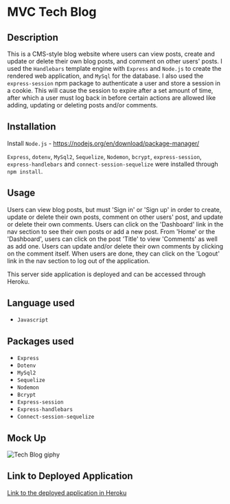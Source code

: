 # MVC Tech Blog

## Description
This is a CMS-style blog website where users can view posts, create and update or delete their own blog posts, and comment on other users' posts. I used the `Handlebars` template engine with `Express` and `Node.js` to create the rendered web application, and `MySql` for the database.  I also used the `express-session` npm package to authenticate a user and store a session in a cookie.  This will cause the session to expire after a set amount of time, after which a user must log back in before certain actions are allowed like adding, updating or deleting posts and/or comments. 

## Installation
Install `Node.js` - https://nodejs.org/en/download/package-manager/ 

`Express`, `dotenv`, `MySql2`, `Sequelize`, `Nodemon`, `bcrypt`, `express-session`, `express-handlebars` and `connect-session-sequelize` were installed through `npm install`.

## Usage
Users can view blog posts, but must 'Sign in' or 'Sign up' in order to create, update or delete their own posts, comment on other users' post, and update or delete their own comments.  Users can click on the 'Dashboard' link in the nav section to see their own posts or add a new post.  From 'Home' or the 'Dashboard', users can click on the post 'Title' to view 'Comments' as well as add one.  Users can update and/or delete their own comments by clicking on the comment itself.  When users are done, they can click on the 'Logout' link in the nav section to log out of the application.

This server side application is deployed and can be accessed through Heroku.

## Language used
* `Javascript`

## Packages used
* `Express`
* `Dotenv`
* `MySql2`
* `Sequelize`
* `Nodemon`
* `Bcrypt`
* `Express-session`
* `Express-handlebars`
* `Connect-session-sequelize`

## Mock Up

![Tech Blog giphy](./assets/TechBlog.gif)

## Link to Deployed Application

[Link to the deployed application in Heroku](https://mvc-cms-style-tech-blog.herokuapp.com/)

